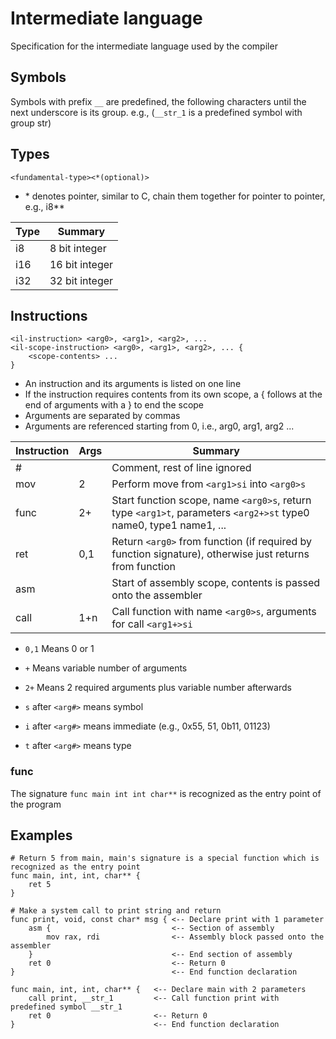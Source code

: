 # Intermediate language

Specification for the intermediate language used by the compiler

## Symbols

Symbols with prefix `__` are predefined, the following characters until the next underscore is its group. e.g., (`__str_1` is a predefined symbol with group str)

## Types

```
<fundamental-type><*(optional)>
```
- \* denotes pointer, similar to C, chain them together for pointer to pointer, e.g., i8\*\*

| Type   | Summary                                                                                                                                            |
| ------ | -------------------------------------------------------------------------------------------------------------------------------------------------- |
| i8     | 8 bit integer                                                                                                                                      |
| i16    | 16 bit integer                                                                                                                                     |
| i32    | 32 bit integer                                                                                                                                     |

## Instructions

```
<il-instruction> <arg0>, <arg1>, <arg2>, ...
<il-scope-instruction> <arg0>, <arg1>, <arg2>, ... {
    <scope-contents> ...
}
```
- An instruction and its arguments is listed on one line
- If the instruction requires contents from its own scope, a { follows at the end of arguments with a } to end the scope
- Arguments are separated by commas
- Arguments are referenced starting from 0, i.e., arg0, arg1, arg2 ...

| Instruction | Args | Summary                                                                                                                                     |
| ----------- | ---- | ------------------------------------------------------------------------------------------------------------------------------------------- |
| #           |      | Comment, rest of line ignored                                                                                                               |
| mov         |    2 | Perform move from `<arg1>si` into `<arg0>s`                                                                                                 |
| func        |   2+ | Start function scope, name `<arg0>s`, return type `<arg1>t`, parameters `<arg2+>st` type0 name0, type1 name1, ...                           |
| ret         |  0,1 | Return `<arg0>` from function (if required by function signature), otherwise just returns from function                                     |
| asm         |      | Start of assembly scope, contents is passed onto the assembler                                                                              |
| call        |  1+n | Call function with name `<arg0>s`, arguments for call `<arg1+>si`                                                                           |

- `0,1` Means 0 or 1
- `+` Means variable number of arguments
- `2+` Means 2 required arguments plus variable number afterwards

- `s` after `<arg#>` means symbol
- `i` after `<arg#>` means immediate (e.g., 0x55, 51, 0b11, 01123)
- `t` after `<arg#>` means type

### func

The signature `func main int int char**` is recognized as the entry point of the program

## Examples

```
# Return 5 from main, main's signature is a special function which is recognized as the entry point
func main, int, int, char** {
    ret 5
}
```

```
# Make a system call to print string and return
func print, void, const char* msg { <-- Declare print with 1 parameter
    asm {                           <-- Section of assembly
        mov rax, rdi                <-- Assembly block passed onto the assembler
    }                               <-- End section of assembly
    ret 0                           <-- Return 0
}                                   <-- End function declaration

func main, int, int, char** {   <-- Declare main with 2 parameters
    call print, __str_1         <-- Call function print with predefined symbol __str_1
    ret 0                       <-- Return 0
}                               <-- End function declaration
```

